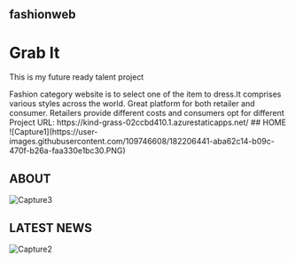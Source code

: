## fashionweb
<h1>Grab It</h1>
<p>This is my future ready talent project</p>
Fashion category website is to select one of the item to dress.It comprises various styles across the world.
Great platform for both retailer and consumer.
Retailers provide different costs and consumers opt for different
Project URL:
https://kind-grass-02ccbd410.1.azurestaticapps.net/
## HOME
![Capture1](https://user-images.githubusercontent.com/109746608/182206441-aba62c14-b09c-470f-b26a-faa330e1bc30.PNG)

## ABOUT
![Capture3](https://user-images.githubusercontent.com/109746608/182200986-af12863b-a7d0-421f-8834-984eba985fa7.PNG)
## LATEST NEWS
![Capture2](https://user-images.githubusercontent.com/109746608/182201161-39e7f6c3-d0f0-47d9-9eb3-91cbda9ba15a.PNG)
